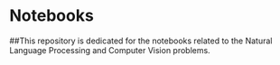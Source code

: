 # Notebooks
##This repository is dedicated for the notebooks related to the Natural Language Processing and Computer Vision problems. 

